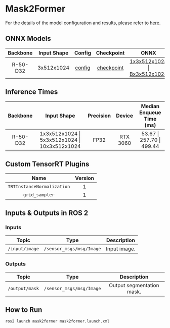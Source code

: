# Mask2Former

For the details of the model configuration and results, please refer to [here](https://github.com/open-mmlab/mmsegmentation/tree/main/configs/mask2former).

## ONNX Models

| Backbone | Input Shape |                                                                Config                                                                |                                                                                             Checkpoint                                                                                              |                                                                                                 ONNX                                                                                                 |
| :------: | :---------: | :----------------------------------------------------------------------------------------------------------------------------------: | :-------------------------------------------------------------------------------------------------------------------------------------------------------------------------------------------------: | :--------------------------------------------------------------------------------------------------------------------------------------------------------------------------------------------------: |
| R-50-D32 | 3x512x1024  | [config](https://github.com/open-mmlab/mmsegmentation/blob/main/configs/mask2former/mask2former_r50_8xb2-90k_cityscapes-512x1024.py) | [checkpoint](https://download.openmmlab.com/mmsegmentation/v0.5/mask2former/mask2former_r50_8xb2-90k_cityscapes-512x1024/mask2former_r50_8xb2-90k_cityscapes-512x1024_20221202_140802-ffd9d750.pth) | [1x3x512x1024](https://drive.google.com/uc?export=download&id=1eR-VWLxYBgwYoMvhpDfXeMmW_8e2dD-n) \| [Bx3x512x1024](https://drive.google.com/uc?export=download&id=1tjMjyD8VRG2bokpmPgD4PTAdoPhDxYIw) |

## Inference Times

| Backbone |                  Input Shape                  | Precision |  Device  | Median Enqueue Time (ms)  |
| :------: | :-------------------------------------------: | :-------: | :------: | :-----------------------: |
| R-50-D32 | 1x3x512x1024 \| 5x3x512x1024 \| 10x3x512x1024 |   FP32    | RTX 3060 | 53.67 \| 257.70 \| 499.44 |

## Custom TensorRT Plugins

|            Name            | Version |
| :------------------------: | :-----: |
| `TRTInstanceNormalization` |    1    |
|       `grid_sampler`       |    1    |

## Inputs & Outputs in ROS 2

### Inputs

|     Topic      |           Type           | Description  |
| :------------: | :----------------------: | :----------: |
| `/input/image` | `/sensor_msgs/msg/Image` | Input image. |

### Outputs

|     Topic      |           Type           |        Description        |
| :------------: | :----------------------: | :-----------------------: |
| `/output/mask` | `/sensor_msgs/msg/Image` | Output segmentation mask. |

## How to Run

```shell
ros2 launch mask2former mask2former.launch.xml
```
